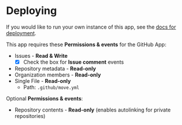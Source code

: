 # Deploying

If you would like to run your own instance of this app, see the
[docs for deployment](https://probot.github.io/docs/deployment/).

This app requires these **Permissions & events** for the GitHub App:

- Issues - **Read & Write**
  - [x] Check the box for **Issue comment** events
- Repository metadata - **Read-only**
- Organization members - **Read-only**
- Single File - **Read-only**
  - Path: `.github/move.yml`

Optional **Permissions & events**:

- Repository contents - **Read-only** (enables autolinking for private
  repositories)
